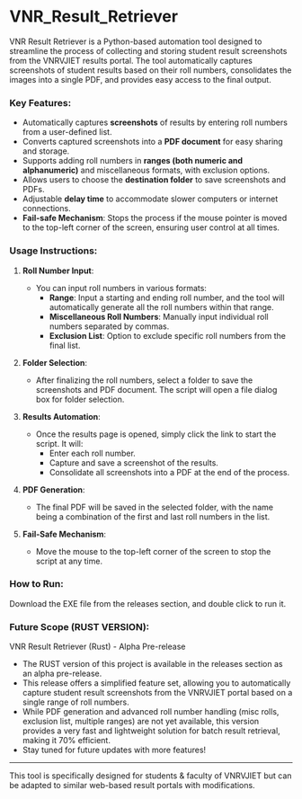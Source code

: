 # VNR_Result_Retriever

VNR Result Retriever is a Python-based automation tool designed to streamline the process of collecting and storing student result screenshots from the VNRVJIET results portal. The tool automatically captures screenshots of student results based on their roll numbers, consolidates the images into a single PDF, and provides easy access to the final output.

### Key Features:
- Automatically captures **screenshots** of results by entering roll numbers from a user-defined list.
- Converts captured screenshots into a **PDF document** for easy sharing and storage.
- Supports adding roll numbers in **ranges (both numeric and alphanumeric)** and miscellaneous formats, with exclusion options.
- Allows users to choose the **destination folder** to save screenshots and PDFs.
- Adjustable **delay time** to accommodate slower computers or internet connections.
- **Fail-safe Mechanism**: Stops the process if the mouse pointer is moved to the top-left corner of the screen, ensuring user control at all times.

### Usage Instructions:

1. **Roll Number Input**:  
   - You can input roll numbers in various formats:
     - **Range**: Input a starting and ending roll number, and the tool will automatically generate all the roll numbers within that range.
     - **Miscellaneous Roll Numbers**: Manually input individual roll numbers separated by commas.
     - **Exclusion List**: Option to exclude specific roll numbers from the final list.

2. **Folder Selection**:  
   - After finalizing the roll numbers, select a folder to save the screenshots and PDF document. The script will open a file dialog box for folder selection.

3. **Results Automation**:  
   - Once the results page is opened, simply click the link to start the script. It will:
     - Enter each roll number.
     - Capture and save a screenshot of the results.
     - Consolidate all screenshots into a PDF at the end of the process.

4. **PDF Generation**:  
   - The final PDF will be saved in the selected folder, with the name being a combination of the first and last roll numbers in the list.

5. **Fail-Safe Mechanism**:  
   - Move the mouse to the top-left corner of the screen to stop the script at any time.

### How to Run:
Download the EXE file from the releases section, and double click to run it.

### Future Scope (RUST VERSION):

VNR Result Retriever (Rust) - Alpha Pre-release
- The RUST version of this project is available in the releases section as an alpha pre-release.
- This release offers a simplified feature set, allowing you to automatically capture student result screenshots from the VNRVJIET portal based on a single range of roll numbers.
- While PDF generation and advanced roll number handling (misc rolls, exclusion list, multiple ranges) are not yet available, this version provides a very fast and lightweight solution for batch result retrieval, making it 70% efficient.
- Stay tuned for future updates with more features!

---

This tool is specifically designed for students & faculty of VNRVJIET but can be adapted to similar web-based result portals with modifications.
